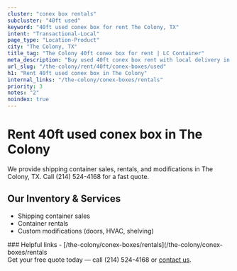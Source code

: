 ```yaml
---
cluster: "conex box rentals"
subcluster: "40ft used"
keyword: "40ft used conex box for rent The Colony, TX"
intent: "Transactional-Local"
page_type: "Location-Product"
city: "The Colony, TX"
title_tag: "The Colony 40ft conex box for rent | LC Container"
meta_description: "Buy used 40ft conex box rent with local delivery in The Colony, TX. LC Container — local Since 2003. Request a fast quote today."
url_slug: "/the-colony/rent/40ft/conex-boxes/used"
h1: "Rent 40ft used conex box in The Colony"
internal_links: "/the-colony/conex-boxes/rentals"
priority: 3
notes: "2"
noindex: true
---
```


# Rent 40ft used conex box in The Colony

We provide shipping container sales, rentals, and modifications in The Colony, TX. Call (214) 524-4168 for a fast quote.

## Our Inventory & Services
- Shipping container sales
- Container rentals
- Custom modifications (doors, HVAC, shelving)

<div data-section="internal-links">
### Helpful links
- [/the-colony/conex-boxes/rentals](/the-colony/conex-boxes/rentals
</div>

<div data-section="cta">
Get your free quote today — call (214) 524-4168 or <a href="/contact">contact us</a>.
</div>

<script type="application/ld+json">{"@context":"https://schema.org","@type":"FAQPage","mainEntity":[{"@type":"Question","name":"How much does delivery cost in The Colony, TX?","acceptedAnswer":{"@type":"Answer","text":"Delivery costs vary by distance and container size. Most deliveries in The Colony, TX range from $150-$300. Call (214) 524-4168 for an exact quote based on your specific location."}},{"@type":"Question","name":"Do you offer financing or payment plans?","acceptedAnswer":{"@type":"Answer","text":"We accept major credit cards, checks, and can discuss commercial terms for bulk purchases. Call (214) 524-4168 to discuss options."}},{"@type":"Question","name":"Can you customize containers in The Colony, TX?","acceptedAnswer":{"@type":"Answer","text":"Yes — we perform modifications like doors, HVAC, insulation, and shelving. Request a custom quote at (214) 524-4168 or via our contact form."}}]}</script>
